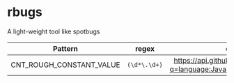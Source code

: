 # rbugs
A light-weight tool like spotbugs



|         Pattern          |    regex     |                            query                             |
| :----------------------: | :----------: | :----------------------------------------------------------: |
| CNT_ROUGH_CONSTANT_VALUE | `(\d*\.\d+)` | https://api.github.com/search/issues?q=language:Java+is%3Apr+is%3Aopen |

